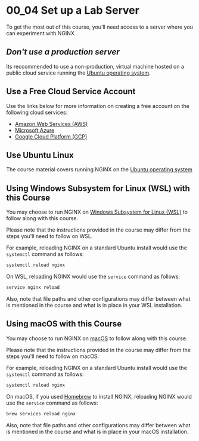 # 00_04 Set up a Lab Server

To get the most out of this course, you’ll need access to a server where you can experiment with NGINX

## _*Don't use a production server*_

Its reccommended to use a non-production, virtual machine hosted on a public cloud service running the [Ubuntu operating system](https://ubuntu.com/).

## Use a Free Cloud Service Account

Use the links below for more information on creating a free account on the following cloud services:

- [Amazon Web Services (AWS)](https://aws.amazon.com/free/)
- [Microsoft Azure](https://azure.microsoft.com/en-us/free/)
- [Google Cloud Platform (GCP)](https://cloud.google.com/free)

## Use Ubuntu Linux

The course material covers running NGINX on the [Ubuntu operating system](https://ubuntu.com/)

## Using Windows Subsystem for Linux (WSL) with this Course

You may choose to run NGINX on [Windows Subsystem for Linux (WSL)](https://learn.microsoft.com/en-us/windows/wsl/) to follow along with this course.

Please note that the instructions provided in the course may differ from the steps you'll need to follow on WSL.

For example, reloading NGINX on a standard Ubuntu install would use the `systemctl` command as follows:

```BASH
systemctl reload nginx
```

On WSL, reloading NGINX would use the `service` command as follows:

```BASH
service nginx reload
```

Also, note that file paths and other configurations may differ between what is mentioned in the course and what is in place in your WSL installation.

## Using macOS with this Course

You may choose to run NGINX on [macOS](https://www.apple.com/macos) to follow along with this course.

Please note that the instructions provided in the course may differ from the steps you'll need to follow on macOS.

For example, reloading NGINX on a standard Ubuntu install would use the `systemctl` command as follows:

```BASH
systemctl reload nginx
```

On macOS, if you used [Homebrew](https://formulae.brew.sh/formula/nginx#default) to install NGINX, reloading NGINX would use the `service` command as follows:

```BASH
brew services reload nginx
```

Also, note that file paths and other configurations may differ between what is mentioned in the course and what is in place in your macOS installation.
